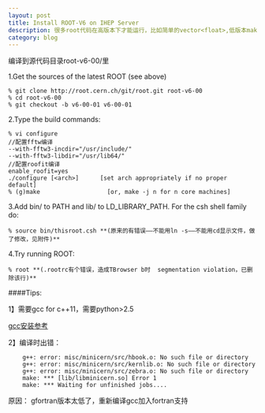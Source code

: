 ```yaml
---
layout: post
title: Install ROOT-V6 on IHEP Server
description: 很多root代码在高版本下才能运行，比如简单的vector<float>,低版本make时可成功，但运行时有bug
category: blog 
---
```


编译到源代码目录root-v6-00/里

1.Get the sources of the latest ROOT (see above)

    % git clone http://root.cern.ch/git/root.git root-v6-00
    % cd root-v6-00
    % git checkout -b v6-00-01 v6-00-01

2.Type the build commands:

    % vi configure 
    //配置fftw编译
    --with-fftw3-incdir="/usr/include/"
    --with-fftw3-libdir="/usr/lib64/"
    //配置roofit编译
    enable_roofit=yes
    ./configure [<arch>]      [set arch appropriately if no proper default]
    % (g)make                   [or, make -j n for n core machines]

3.Add bin/ to PATH and lib/ to LD_LIBRARY_PATH. For the csh shell family do:

    % source bin/thisroot.csh **(原来的有错误——不能用ln -s——不能用cd显示文件，做了修改，见附件)**

4.Try running ROOT:

    % root **(.rootrc有个错误，造成TBrowser b时  segmentation violation，已删除该行)**

####Tips:

1】需要gcc for c++11，需要python>2.5

[gcc安装参考](http://ldengjie.github.io/compile-gcc/)

2】编译时出错：

```
    g++: error: misc/minicern/src/hbook.o: No such file or directory
    g++: error: misc/minicern/src/kernlib.o: No such file or directory
    g++: error: misc/minicern/src/zebra.o: No such file or directory
    make: *** [lib/libminicern.so] Error 1
    make: *** Waiting for unfinished jobs....
```

原因： gfortran版本太低了，重新编译gcc加入fortran支持
